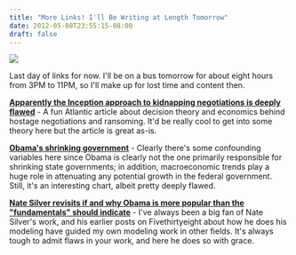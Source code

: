 ```yaml
---
title: "More Links! I'll Be Writing at Length Tomorrow"
date: 2012-05-08T23:55:15-08:00
draft: false
---
```


![](http://seinmastudios.com/wp-content/uploads/2012/05/718819acb5e5a2d3b05a72434c989e3c1.jpg)

Last day of links for now. I'll be on a bus tomorrow for about eight hours from 3PM to 11PM, so I'll make up for lost time and content then.

[**Apparently the Inception approach to kidnapping negotiations is deeply flawed**](http://www.theatlantic.com/business/archive/2012/05/kidnapped-by-pirates-at-sea-heres-how-economics-can-save-you/256828/) - A fun Atlantic article about decision theory and economics behind hostage negotiations and ransoming. It'd be really cool to get into some theory here but the article is great as-is.

[**Obama's shrinking government**](https://www.nytimes.com/interactive/2012/05/04/business/economy/off-the-charts-shrinking-government.html?ref=economy) - Clearly there's some confounding variables here since Obama is clearly not the one primarily responsible for shrinking state governments; in addition, macroeconomic trends play a huge role in attenuating any potential growth in the federal government. Still, it's an interesting chart, albeit pretty deeply flawed.

[**Nate Silver revisits if and why Obama is more popular than the "fundamentals" should indicate**](http://fivethirtyeight.blogs.nytimes.com/2012/05/08/is-obama-more-popular-than-he-should-be-revisited/) - I've always been a big fan of Nate Silver's work, and his earlier posts on Fivethirtyeight about how he does his modeling have guided my own modeling work in other fields. It's always tough to admit flaws in your work, and here he does so with grace.
